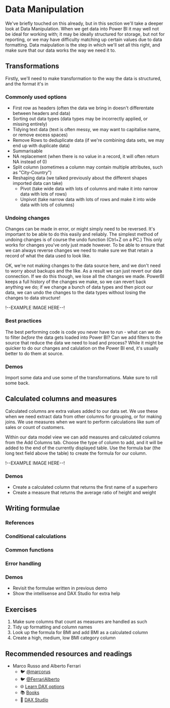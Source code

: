 # Data Manipulation
We've briefly touched on this already, but in this section we'll take a deeper look at Data Manipulation. When we get data into Power BI it may well not be ideal for working with; it may be ideally structured for storage, but not for reporting, or we may have difficulty matching up certain values due to data formatting. Data maipulation is the step in which we'll set all this right, and make sure that our data works the way we need it to.

## Transformations
Firstly, we'll need to make transformation to the way the data is structured, and the format it's in 

### Commonly used options

- First row as headers (often the data we bring in doesn't differentate between headers and data)
- Sorting out data types (data types may be incorrectly applied, or missing entirely)
- Tidying text data (text is often messy, we may want to capitalise name, or remove excess spaces)
- Remove Rows to deduplicate data (if we're combining data sets, we may end up with duplicate data)
- Summarisable
- NA replacement (when there is no value in a record, it will often return NA instead of 0)
- Split column (sometimes a column may contain multiple attributes, such as "City-Country")
- Reshaping data (we talked previously about the different shapes imported data can take)
    + Pivot (take wide data with lots of columns and make it into narrow data with lots of rows)
    + Unpivot (take narrow data with lots of rows and make it into wide data with lots of columns)

### Undoing changes
Changes can be made in error, or might simply need to be reversed. It's important to be able to do this easily and reliably. The simplest method of undoing changes is of course the undo function (Ctrl+Z on a PC.) This only works for changes you've only just made however. To be able to ensure that we can always reverse changes we need to make sure we that retain a record of what the data used to look like.

OK, we're not making changes to the data source here, and we don't need to worry about backups and the like. As a result we can just revert our data connection. If we do this though, we lose all the changes we made. PowerBI keeps a full history of the changes we make, so we can revert back anything we do; if we change a bunch of data types and then picot our data, we can undo the changes to the data types without losing the changes to data structure!

!--EXAMPLE IMAGE HERE--!

### Best practices
The best performing code is code you never have to run - what can we do to filter *before* the data gets loaded into Power BI? Can we add filters to the source that reduce the data we need to load and process? While it might be quicker to do our changes and calulation on the Power BI end, it's usually better to do them at source.

### Demos
Import some data and use some of the transformations. Make sure to roll some back.

## Calculated columns and measures
Calculated columns are extra values added to our data set. We use these when we need extract data from other columns for grouping, or for making joins. We use measures when we want to perform calculations like sum of sales or count of customers. 

Within our data model view we can add measures and calculated columns from the Add Columns tab. Choose the type of column to add, and it will be added to the end of the currently displayed table. Use the formula bar (the long text field above the table) to create the formula for our column.

!--EXAMPLE IMAGE HERE--!

### Demos
- Create a calculated column that returns the first name of a superhero
- Create a measure that returns the average ratio of height and weight

## Writing formulae


### References


### Conditional calculations


### Common functions


### Error handling


### Demos
- Revisit the formulae written in previous demo
- Show the intellisense and DAX Studio for extra help

## Exercises
1. Make sure columns that count as measures are handled as such
2. Tidy up formatting and column names
3. Look up the formula for BMI and add BMI as a calculated column
4. Create a high, medium, low BMI category column

## Recommended resources and readings
- Marco Russo and Alberto Ferrari
    + :bird: [@marcorus](https://twitter.com/marcorus)
    + :bird: [@FerrariAlberto](https://twitter.com/FerrariAlberto)
    + :globe_with_meridians: [Learn DAX options](https://www.sqlbi.com/guides/dax/)
    + :books: [Books](https://www.sqlbi.com/books/)
    + :wrench: [DAX Studio](https://www.sqlbi.com/tools/dax-studio/)
